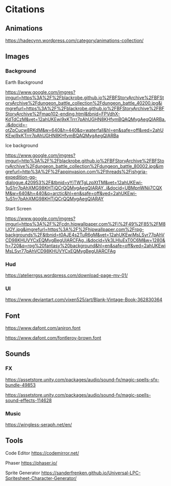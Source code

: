 # Citations

## Animations

https://hadecynn.wordpress.com/category/animations-collection/

## Images

### Background
   
Earth Background

https://www.google.com/imgres?imgurl=https%3A%2F%2Fblackrobe.github.io%2FBFStoryArchive%2FBFStoryArchive%2Fdungeon_battle_collection%2Fdungeon_battle_40200.jpg&imgrefurl=https%3A%2F%2Fblackrobe.github.io%2FBFStoryArchive%2FBFStoryArchive%2Fmap102-ending.html&tbnid=FPVdhX-KdTdCzM&vet=12ahUKEwj9xKTrrr7pAhUGHN8KHfymBQAQMygAegQIARBa..i&docid=-otZpCucw8RKdM&w=640&h=440&q=waterfall&hl=en&safe=off&ved=2ahUKEwj9xKTrrr7pAhUGHN8KHfymBQAQMygAegQIARBa

Ice background

https://www.google.com/imgres?imgurl=http%3A%2F%2Fblackrobe.github.io%2FBFStoryArchive%2FBFStoryArchive%2Fdungeon_battle_collection%2Fdungeon_battle_80002.jpg&imgrefurl=http%3A%2F%2Fappinvasion.com%2Fthreads%2Fishgria-expedition-gq-dialogue.420953%2F&tbnid=yYjTWTgLzpXtTM&vet=12ahUKEwi-1uS1rr7pAhXMG98KHTjQCrQQMygAegQIARAY..i&docid=UBMpnWNii7CQXM&w=640&h=440&q=arctic&hl=en&safe=off&ved=2ahUKEwi-1uS1rr7pAhXMG98KHTjQCrQQMygAegQIARAY

Start Screen

https://www.google.com/imgres?imgurl=https%3A%2F%2Fcdn.hipwallpaper.com%2Fi%2F49%2F85%2FM8lJOY.jpg&imgrefurl=https%3A%2F%2Fhipwallpaper.com%2Frpg-backgrounds%2F&tbnid=t0AJE4s2TuR6gM&vet=12ahUKEwiMsLSyr77pAhVCD98KHUVYCxEQMygBegUIARCFAg..i&docid=Vk3LHluExT0C6M&w=1280&h=720&q=rpg%20fantasy%20background&hl=en&safe=off&ved=2ahUKEwiMsLSyr77pAhVCD98KHUVYCxEQMygBegUIARCFAg

### Hud

https://atelierrgss.wordpress.com/download-page-mv-01/

### UI

https://www.deviantart.com/vixen525/art/Blank-Vintage-Book-362830364

## Font

https://www.dafont.com/aniron.font

https://www.dafont.com/fontleroy-brown.font

## Sounds

### FX

https://assetstore.unity.com/packages/audio/sound-fx/magic-spells-sfx-bundle-49853

https://assetstore.unity.com/packages/audio/sound-fx/magic-spells-sound-effects-114628

### Music

https://wingless-seraph.net/en/

## Tools

Code Editor
https://codemirror.net/

Phaser
https://phaser.io/

Sprite Generator
https://sanderfrenken.github.io/Universal-LPC-Spritesheet-Character-Generator/
